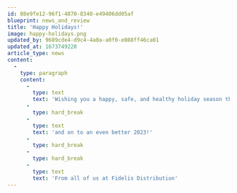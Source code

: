 ```yaml
---
id: 08e9fe12-96f1-4870-8340-e49406dd05af
blueprint: news_and_review
title: 'Happy Holidays!'
image: happy-holidays.png
updated_by: 9689cde4-d9c4-4a0a-a0f0-e088ff46ca01
updated_at: 1673749228
article_type: news
content:
  -
    type: paragraph
    content:
      -
        type: text
        text: 'Wishing you a happy, safe, and healthy holiday season this year...'
      -
        type: hard_break
      -
        type: text
        text: 'and on to an even better 2023!'
      -
        type: hard_break
      -
        type: hard_break
      -
        type: text
        text: 'From all of us at Fidelis Distribution'
---
```

